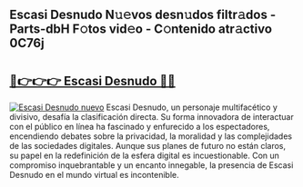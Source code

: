 ## Escasi Desnudo N𝚞𝚎vos desn𝚞dos filtr𝚊dos - Parts-dbH F𝚘tos vid𝚎o - C𝚘ntenido atr𝚊ctivo 0C76j

# <h2><a href="http://mbatmwe.tromn.icu/?c=Escasi+Desnudo">🔗👉👉👉 Escasi Desnudo 🔗🔗</a></h2>

[![Escasi Desnudo nuevo](https://i.imgur.com/pEAQMta.gif)](http://mbatmwe.tromn.icu/?c=Escasi+Desnudo)
Escasi Desnudo, un personaje multifacético y divisivo, desafía la clasificación directa. Su forma innovadora de interactuar con el público en línea ha fascinado y enfurecido a los espectadores, encendiendo debates sobre la privacidad, la moralidad y las complejidades de las sociedades digitales. Aunque sus planes de futuro no están claros, su papel en la redefinición de la esfera digital es incuestionable. Con un compromiso inquebrantable y un encanto innegable, la presencia de Escasi Desnudo en el mundo virtual es incontenible.
